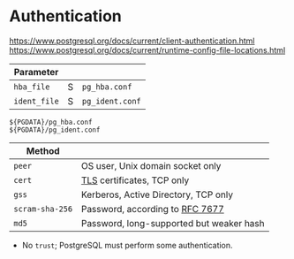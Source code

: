 # Authentication

https://www.postgresql.org/docs/current/client-authentication.html <br/>
https://www.postgresql.org/docs/current/runtime-config-file-locations.html

| Parameter | | |
|-----------|-|-|
| `hba_file` | S | `pg_hba.conf`
| `ident_file` | S | `pg_ident.conf`

```
${PGDATA}/pg_hba.conf
${PGDATA}/pg_ident.conf
```

| Method | |
|--------|-|
| `peer` | OS user, Unix domain socket only
| `cert` | [TLS](TLS.md) certificates, TCP only
| `gss` | Kerberos, Active Directory, TCP only
| `scram-sha-256` | Password, according to [RFC 7677][]
| `md5` | Password, long-supported but weaker hash

[RFC 7677]: https://tools.ietf.org/html/rfc7677

- No `trust`; PostgreSQL must perform some authentication.
